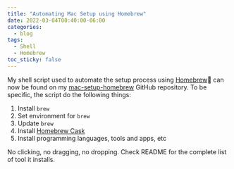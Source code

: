 ```yaml
---
title: "Automating Mac Setup using Homebrew"
date: 2022-03-04T00:40:00-06:00
categories:
  - blog
tags:
  - Shell
  - Homebrew
toc_sticky: false
---
```


My shell script used to automate the setup process using [Homebrew]:beer: can now be found on my [mac-setup-homebrew] GitHub repository. To be specific, the script do the following things:

1. Install `brew`
2. Set environment for `brew`
3. Update `brew`
4. Install [Homebrew Cask]
5. Install programming languages, tools and apps, etc

No clicking, no dragging, no dropping. Check README for the complete list of tool it installs.

[Homebrew]: https://brew.sh "https://brew.sh"
[mac-setup-homebrew]: https://github.com/minimalbb/mac-setup-homebrew "https://github.com/minimalbb/mac-setup-homebrew"
[Homebrew Cask]: https://github.com/Homebrew/homebrew-cask